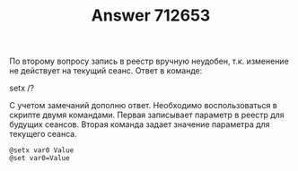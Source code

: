 ﻿---
title: "Answer 712653"
se.owner.user_id: 265408
se.owner.display_name: "Daemon-5"
se.owner.link: "https://ru.stackoverflow.com/users/265408/daemon-5"
se.answer_id: 712653
se.question_id: 702250
se.post_type: answer
se.score: 1
se.is_accepted: False
---
<p>По второму вопросу запись в реестр вручную неудобен, т.к. изменение не действует на текущий сеанс.
Ответ в команде:</p>

<p>setx /?</p>

<p>С учетом замечаний дополню ответ.
Необходимо воспользоваться в скрипте двумя командами. Первая записывает параметр в реестр для будущих сеансов. Вторая команда задает значение параметра для текущего сеанса.</p>

<pre><code>@setx var0 Value
@set var0=Value
</code></pre>
